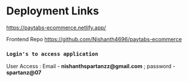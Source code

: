 # Deployment Links

<a href="https://paytabs-ecommerce.netlify.app/">https://paytabs-ecommerce.netlify.app/</a>

<p>Frontend Repo <a href="https://github.com/Nishanth4696/paytabs-ecommerce">https://github.com/Nishanth4696/paytabs-ecommerce </a></p>



### `Login's to access application`

<div><p>User Access : Email - <b>nishanthspartanzz@gmail.com</b> ; password - <b> spartanz@07 </b> </p> </div>
